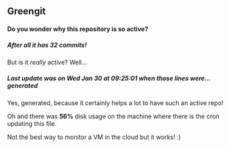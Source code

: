 ## Greengit

#### Do you wonder why this repository is so active?

##### After all it has 32 commits!

But is it *really* active? Well...

##### Last update was on Wed Jan 30 at 09:25:01 when those lines were... generated

Yes, generated, because it certainly helps a lot to have such an active repo!

Oh and there was **56%** disk usage on the machine
where there is the cron updating this file.

Not the best way to monitor a VM in the cloud but it works! :)
